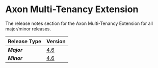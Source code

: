 # Axon Multi-Tenancy Extension

The release notes section for the Axon Multi-Tenancy Extension for all major/minor releases.

| Release Type | Version                                              |
|:-------------|:-----------------------------------------------------|
| _**Major**_  | [4.6](rn-multi-tenancy-major-releases.md#release-46) |
| _**Minor**_  | [4.6](rn-multi-tenancy-minor-releases.md#release-46) |
